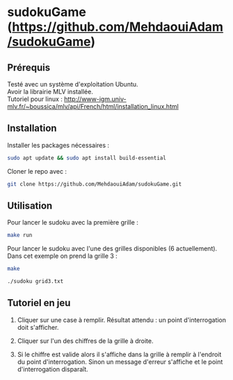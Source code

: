 # sudokuGame (https://github.com/MehdaouiAdam/sudokuGame)

## Prérequis

Testé avec un système d'exploitation Ubuntu.
<br>
Avoir la librairie MLV installée.
<br>
Tutoriel pour linux : http://www-igm.univ-mlv.fr/~boussica/mlv/api/French/html/installation_linux.html

## Installation

Installer les packages nécessaires :
```sh 
sudo apt update && sudo apt install build-essential
```

Cloner le repo avec : 
```sh 
git clone https://github.com/MehdaouiAdam/sudokuGame.git 
```

## Utilisation

Pour lancer le sudoku avec la première grille :
```sh 
make run 
```

Pour lancer le sudoku avec l'une des grilles disponibles (6 actuellement). Dans cet exemple on prend la grille 3 :
```sh
make 
```
```sh 
./sudoku grid3.txt 
```

## Tutoriel en jeu

1. Cliquer sur une case à remplir.
Résultat attendu : un point d'interrogation doit s'afficher.

2. Cliquer sur l'un des chiffres de la grille à droite.

3. Si le chiffre est valide alors il s'affiche dans la grille à remplir à l'endroit du point d'interrogation.
Sinon un message d'erreur s'affiche et le point d'interrogation disparaît.
